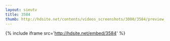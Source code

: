 ```yaml
---
layout: sieutv
title: 3584
thumb: http://hdsite.net/contents/videos_screenshots/3000/3584/preview_360p.mp4.jpg
---
```

{% include iframe src='http://hdsite.net/embed/3584' %}
 
